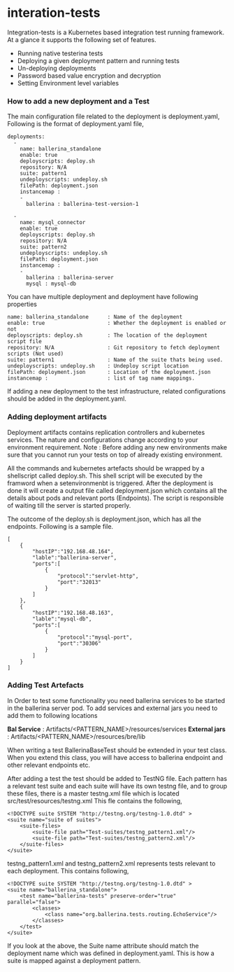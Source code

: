 # interation-tests

Integration-tests is a Kubernetes based integration test running framework. At a glance it supports the following set of features.

* Running native testerina tests
* Deploying a given deployment pattern and running tests
* Un-deploying deployments
* Password based value encryption and decryption
* Setting Environment level variables

### How to add a new deployment and a Test
 
The main configuration file related to the deployment is deployment.yaml, Following is the format of deployment.yaml file,
````
deployments:
  -
    name: ballerina_standalone
    enable: true
    deployscripts: deploy.sh
    repository: N/A
    suite: pattern1
    undeployscripts: undeploy.sh
    filePath: deployment.json
    instancemap :
    -
      ballerina : ballerina-test-version-1
 
  -
    name: mysql_connector
    enable: true
    deployscripts: deploy.sh
    repository: N/A
    suite: pattern2
    undeployscripts: undeploy.sh
    filePath: deployment.json
    instancemap :
    -
      ballerina : ballerina-server
      mysql : mysql-db
````
You can have multiple deployment and deployment have following properties

````
name: ballerina_standalone	    : Name of the deployment
enable: true				    : Whether the deployment is enabled or not
deployscripts: deploy.sh		: The location of the deployment script file
repository: N/A			        : Git repository to fetch deployment scripts (Not used)
suite: pattern1			        : Name of the suite thats being used.
undeployscripts: undeploy.sh	: Undeploy script location
filePath: deployment.json		: Location of the deployment.json
instancemap :			        : list of tag name mappings.
````
If adding a new deployment to the test infrastructure, related configurations should be added in the deployment.yaml.

### Adding deployment artifacts
 
Deployment artifacts contains replication controllers and kubernetes services. The nature and configurations change according to your environment requirement. Note : Before adding any new environments make sure that you cannot run your tests on top of already existing environment. 
 
All the commands and kubernetes artefacts should be wrapped by a shellscript called deploy.sh. This shell script will be executed by the framword when a setenvironmenbt is triggered. After the deployment is done it will create a output file called deployment.json which contains all the details about pods and relevant ports (Endpoints).  The script is responsible of waiting till the server is started properly.
 
The outcome of the deploy.sh is deployment.json, which has all the endpoints. Following is a sample file. 

````
[  
    {  
        "hostIP":"192.168.48.164",
        "lable":"ballerina-server",
        "ports":[  
            {  
                "protocol":"servlet-http",
                "port":"32013"
            }
        ]
    },
    {  
        "hostIP":"192.168.48.163",
        "lable":"mysql-db",
        "ports":[  
            {  
                "protocol":"mysql-port",
                "port":"30306"
            }
        ]
    }
]

````

### Adding Test Artefacts

In Order to test some functionality you need ballerina services to be started in the ballerina server pod. To add services and external jars you need to add them to following locations
 
**Bal Service**  : Artifacts/<PATTERN_NAME>/resources/services
**External jars** : Artifacts/<PATTERN_NAME>/resources/bre/lib
 
When writing a test BallerinaBaseTest should be extended in your test class. When you extend this class, you will have access to ballerina endpoint and other relevant endpoints etc. 
 
After adding a test the test should be added to TestNG file. Each pattern has a relevant test suite and each suite will have its own testng file, and to group these files, there is a master testng.xml file which is located src/test/resources/testng.xml This fle contains the following,

````
<!DOCTYPE suite SYSTEM "http://testng.org/testng-1.0.dtd" >
<suite name="suite of suites">
    <suite-files>
        <suite-file path="Test-suites/testng_pattern1.xml"/>
        <suite-file path="Test-suites/testng_pattern2.xml"/>
    </suite-files>
</suite>
````
testng_pattern1.xml and testng_pattern2.xml represents tests relevant to each deployment. This contains following,

````
<!DOCTYPE suite SYSTEM "http://testng.org/testng-1.0.dtd" >
<suite name="ballerina_standalone">
    <test name="ballerina-tests" preserve-order="true" parallel="false">
        <classes>
            <class name="org.ballerina.tests.routing.EchoService"/>
        </classes>
    </test>
</suite>
````
If you look at the above, the Suite name attribute should match the deployment name which was defined in deployment.yaml. This is how a suite is mapped against a deployment pattern.
